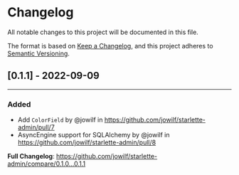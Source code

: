 # Changelog

All notable changes to this project will be documented in this file.

The format is based on [Keep a Changelog](https://keepachangelog.com/en/1.0.0/), and this project adheres
to [Semantic Versioning](https://semver.org/spec/v2.0.0.html).

## [0.1.1] - 2022-09-09

---

### Added

- Add `ColorField` by @jowilf in https://github.com/jowilf/starlette-admin/pull/7
- AsyncEngine support for SQLAlchemy by @jowilf in https://github.com/jowilf/starlette-admin/pull/8


**Full Changelog**: https://github.com/jowilf/starlette-admin/compare/0.1.0...0.1.1